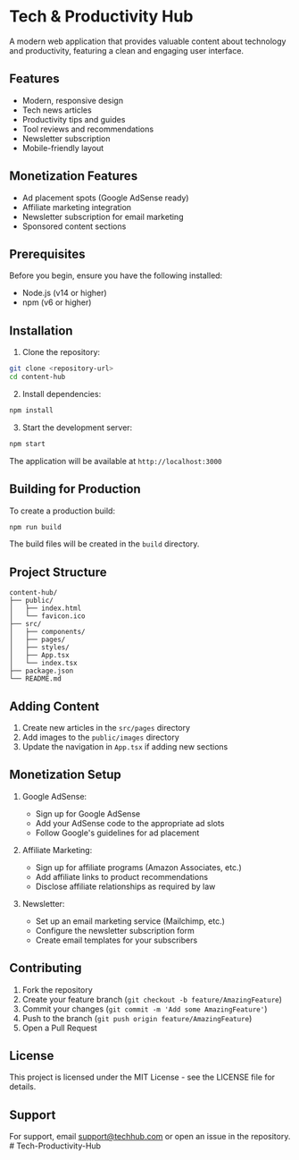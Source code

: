 # Tech & Productivity Hub

A modern web application that provides valuable content about technology and productivity, featuring a clean and engaging user interface.

## Features

- Modern, responsive design
- Tech news articles
- Productivity tips and guides
- Tool reviews and recommendations
- Newsletter subscription
- Mobile-friendly layout

## Monetization Features

- Ad placement spots (Google AdSense ready)
- Affiliate marketing integration
- Newsletter subscription for email marketing
- Sponsored content sections

## Prerequisites

Before you begin, ensure you have the following installed:
- Node.js (v14 or higher)
- npm (v6 or higher)

## Installation

1. Clone the repository:
```bash
git clone <repository-url>
cd content-hub
```

2. Install dependencies:
```bash
npm install
```

3. Start the development server:
```bash
npm start
```

The application will be available at `http://localhost:3000`

## Building for Production

To create a production build:

```bash
npm run build
```

The build files will be created in the `build` directory.

## Project Structure

```
content-hub/
├── public/
│   ├── index.html
│   └── favicon.ico
├── src/
│   ├── components/
│   ├── pages/
│   ├── styles/
│   ├── App.tsx
│   └── index.tsx
├── package.json
└── README.md
```

## Adding Content

1. Create new articles in the `src/pages` directory
2. Add images to the `public/images` directory
3. Update the navigation in `App.tsx` if adding new sections

## Monetization Setup

1. Google AdSense:
   - Sign up for Google AdSense
   - Add your AdSense code to the appropriate ad slots
   - Follow Google's guidelines for ad placement

2. Affiliate Marketing:
   - Sign up for affiliate programs (Amazon Associates, etc.)
   - Add affiliate links to product recommendations
   - Disclose affiliate relationships as required by law

3. Newsletter:
   - Set up an email marketing service (Mailchimp, etc.)
   - Configure the newsletter subscription form
   - Create email templates for your subscribers

## Contributing

1. Fork the repository
2. Create your feature branch (`git checkout -b feature/AmazingFeature`)
3. Commit your changes (`git commit -m 'Add some AmazingFeature'`)
4. Push to the branch (`git push origin feature/AmazingFeature`)
5. Open a Pull Request

## License

This project is licensed under the MIT License - see the LICENSE file for details.

## Support

For support, email support@techhub.com or open an issue in the repository. #   T e c h - P r o d u c t i v i t y - H u b  
 